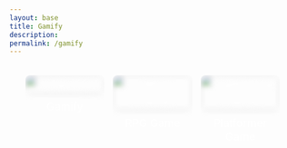 ```yaml
---
layout: base 
title: Gamify
description: 
permalink: /gamify
---
```


<div class="toolkit-buttons">
  <a href="{{site.baseurl}}/gamify/adventureGame" class="toolkit-button" data-description="This page contains all the games developed by CSA. It includes an adventure game where you can explore endless opurtunites. Within this game you can learn how to gamble by playing the gambling game or all about stocks and crypto in our investment game!" data-authors="Author: NITD+People">
    <img src="{{site.baseurl}}/images/toolkit-nav-buttons/adventure.png" alt="Gamify" />
    <span class="button-name">Gamify</span>
    <div class="description">
      <p>This page contains all the games developed by CSA. It includes an adventure game where you can explore endless opurtunites. Within this game you can learn how to gamble by playing the gambling game or all about stocks and crypto in our investment game!</p>
    </div>
  </a>
  <a href="{{site.baseurl}}/rpg/latest" class="toolkit-button" data-description="Learn the basics of JS and object oriented programming through hands on learning. Dive deep into the world of game coding in this underwater game where you can interact with different oceanic animals such as turtles, fishes, and more." data-authors="Author: Jane Smith">
    <img src="{{site.baseurl}}/images/toolkit-nav-buttons/rpg.png" alt="RPG Game" />
    <span class="button-name">RPG Game</span>
    <div class="description">
      <p>Learn the basics of JS and object oriented programming through hands on learning. Dive deep into the world of game coding in this underwater game where you can interact with different oceanic animals such as turtles, fishes, and more.</p>
    </div>
  </a>
  <a href="{{site.baseurl}}/navigation/game" class="toolkit-button" data-description="Explore collaboration resources that facilitate group work and team projects. Access platforms and tools designed to enhance communication, project management, and collective problem-solving." data-authors="Author: Alex Johnson">
    <img src="{{site.baseurl}}/images/toolkit-nav-buttons/platformer.png" alt="Platformer Game" />
    <span class="button-name">Platformer Game</span>
    <div class="description">
      <p>Explore collaboration resources that facilitate group work and team projects. Access platforms and tools designed to enhance communication, project management, and collective problem-solving.</p>
    </div>
  </a>
</div>

<style>
  .toolkit-buttons {
    display: flex;
    justify-content: space-around;
    align-items: flex-start;
    height: 100vh;
    margin: 0;
    padding: 20px;
  }

  .toolkit-button {
    width: 30%;
    height: auto;
    background-color: transparent;
    color: white;
    font-size: 1.5rem;
    border: none;
    border-radius: 8px;
    cursor: pointer;
    position: relative;
    overflow: hidden;
    transition: all 0.3s ease;
    display: flex;
    flex-direction: column;
    justify-content: flex-start;
    align-items: center;
    text-align: center;
    text-decoration: none;
    padding-bottom: 20px;
    text-decoration: none;
  }

  .toolkit-button img {
    width: 100%;
    height: auto;
    object-fit: cover;
    border-radius: 8px;
    filter: blur(5px);
    transition: filter 0.3s ease, transform 0.3s ease;
  }

  .toolkit-button .button-name {
    position: relative;
    z-index: 1;
    font-size: 1.2rem;
    margin: 10px 0;
  }

  .toolkit-button .description {
    opacity: 0;
    position: relative;
    background: none;
    color: white;
    padding: 10px;
    text-align: center;
    transition: opacity 0.3s ease, transform 0.3s ease;
    white-space: normal;
    width: 100%;
    z-index: 1;
    font-size: 0.8rem;
    margin-top: 10px;
    text-decoration: none;
  }

  .toolkit-button:hover {
    transform: scale(1.1);
  }

  .toolkit-button:hover img {
    filter: blur(0);
  }

  .toolkit-button:hover .description {
    opacity: 1;
    transform: translateY(10px);
  }
  .toolkit-button:hover .description .p {
    text-decoration: none;
  }
  .toolkit-button .description .p {
    text-decoration: none;
  }
</style>
